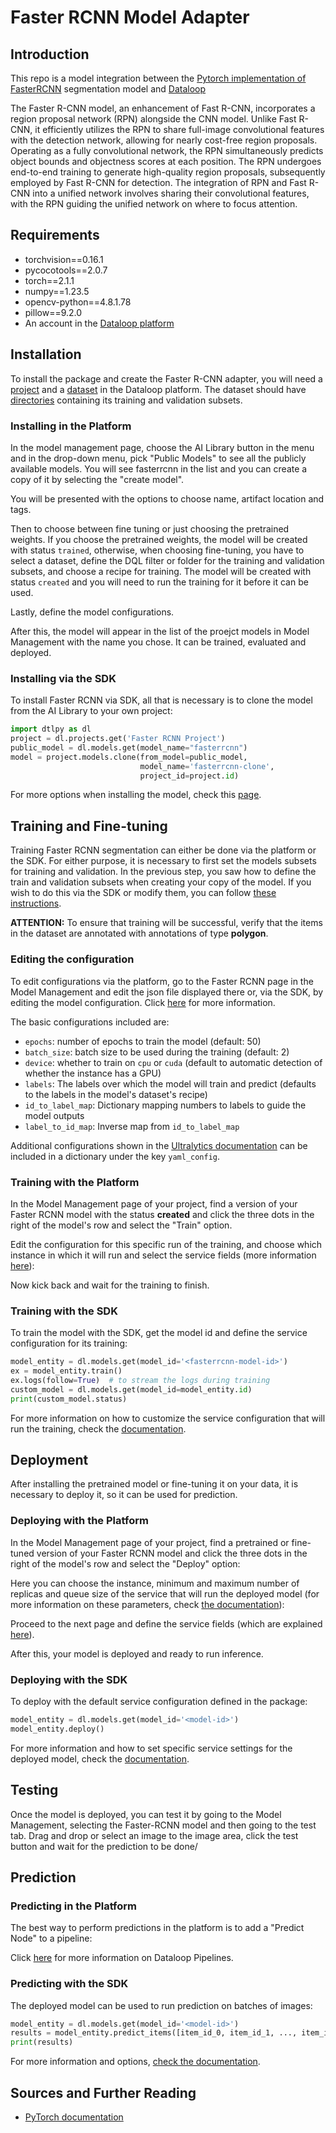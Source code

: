 # Faster RCNN Model Adapter

## Introduction

This repo is a model integration between the [Pytorch implementation of FasterRCNN](http://pytorch.org/vision/master/models/faster_rcnn.html) segmentation model and [Dataloop](https://dataloop.ai/)

The Faster R-CNN model, an enhancement of Fast R-CNN, incorporates a region proposal network (RPN) alongside the CNN model. Unlike Fast R-CNN, it efficiently utilizes the RPN to share full-image convolutional features with the detection network, allowing for nearly cost-free region proposals. Operating as a fully convolutional network, the RPN simultaneously predicts object bounds and objectness scores at each position. The RPN undergoes end-to-end training to generate high-quality region proposals, subsequently employed by Fast R-CNN for detection. The integration of RPN and Fast R-CNN into a unified network involves sharing their convolutional features, with the RPN guiding the unified network on where to focus attention.
## Requirements

* torchvision==0.16.1
* pycocotools==2.0.7
* torch==2.1.1
* numpy==1.23.5
* opencv-python==4.8.1.78
* pillow==9.2.0
* An account in the [Dataloop platform](https://console.dataloop.ai/)

  
## Installation

To install the package and create the Faster R-CNN adapter, you will need a [project](https://developers.dataloop.ai/tutorials/getting_started/sdk_overview/chapter/#to-create-a-new-project) and a [dataset](https://developers.dataloop.ai/tutorials/data_management/manage_datasets/chapter/#create-dataset) in the Dataloop platform. The dataset should have [directories](https://developers.dataloop.ai/tutorials/data_management/manage_datasets/chapter/#create-directory) containing its training and validation subsets.

### Installing in the Platform

In the model management page, choose the AI Library button in the menu and in the drop-down menu, pick "Public Models" to see all the publicly available models. You will see fasterrcnn in the list and you can create a copy of it by selecting the "create model".

You will be presented with the options to choose name, artifact location and tags.

Then to choose between fine tuning or just choosing the pretrained weights. If you choose the pretrained weights, the model will be created with status ```trained```, otherwise, when choosing fine-tuning, you have to select a dataset, define the DQL filter or folder for the training and validation subsets, and choose a recipe for training. The model will be created with status ```created``` and you will need to run the training for it before it can be used.

Lastly, define the model configurations.


After this, the model will appear in the list of the proejct models in Model Management with the name you chose. It can be trained, evaluated and deployed.

### Installing via the SDK

To install Faster RCNN via SDK, all that is necessary is to clone the model from the AI Library to your own project:

```python
import dtlpy as dl
project = dl.projects.get('Faster RCNN Project')
public_model = dl.models.get(model_name="fasterrcnn")
model = project.models.clone(from_model=public_model,
                             model_name='fasterrcnn-clone',
                             project_id=project.id)
```

For more options when installing the model, check this [page](https://developers.dataloop.ai/tutorials/model_management/ai_library/chapter/#finetune-on-a-custom-dataset).

## Training and Fine-tuning

Training Faster RCNN segmentation can either be done via the platform or the SDK. For either purpose, it is necessary to first set the models subsets for training and validation. In the previous step, you saw how to define the train and validation subsets when creating your copy of the model. If you wish to do this via the SDK or modify them, you can follow [these instructions](https://developers.dataloop.ai/tutorials/model_management/ai_library/chapter/#define-dataset-subsets).

**ATTENTION:** To ensure that training will be successful, verify that the items in the dataset are annotated with annotations of type **polygon**. 

### Editing the configuration

To edit configurations via the platform, go to the Faster RCNN page in the Model Management and edit the json file displayed there or, via the SDK, by editing the model configuration. Click [here](https://developers.dataloop.ai/tutorials/model_management/ai_library/chapter/#model-configuration) for more information.

The basic configurations included are:

* ```epochs```: number of epochs to train the model (default: 50)
* ```batch_size```: batch size to be used during the training (default: 2)
* ```device```: whether to train on ```cpu``` or ```cuda``` (default to automatic detection of whether the instance has a GPU)
* ```labels```: The labels over which the model will train and predict (defaults to the labels in the model's dataset's recipe)
* ```id_to_label_map```: Dictionary mapping numbers to labels to guide the model outputs
* ```label_to_id_map```: Inverse map from ```id_to_label_map```

Additional configurations shown in the [Ultralytics documentation](https://docs.ultralytics.com/usage/cfg/#train) can be included in a dictionary under the key ```yaml_config```.

### Training with the Platform

In the Model Management page of your project, find a version of your Faster RCNN model with the status **created** and click the three dots in the right of the model's row and select the "Train" option.


Edit the configuration for this specific run of the training, and choose which instance in which it will run and select the service fields (more information [here](https://developers.dataloop.ai/tutorials/faas/custom_environment_using_docker/chapter/)):

Now kick back and wait for the training to finish.

### Training with the SDK

To train the model with the SDK, get the model id and define the service configuration for its training:

```python
model_entity = dl.models.get(model_id='<fasterrcnn-model-id>')
ex = model_entity.train()
ex.logs(follow=True)  # to stream the logs during training
custom_model = dl.models.get(model_id=model_entity.id)
print(custom_model.status)
```

For more information on how to customize the service configuration that will run the training, check the [documentation](https://developers.dataloop.ai/tutorials/model_management/ai_library/chapter/#train).

## Deployment

After installing the pretrained model or fine-tuning it on your data, it is necessary to deploy it, so it can be used for prediction.

### Deploying with the Platform

In the Model Management page of your project, find a pretrained or fine-tuned version of your Faster RCNN model and click the three dots in the right of the model's row and select the "Deploy" option:

Here you can choose the instance, minimum and maximum number of replicas and queue size of the service that will run the deployed model (for more information on these parameters, check [the documentation](https://developers.dataloop.ai/tutorials/faas/advance/chapter/#autoscaler)):


Proceed to the next page and define the service fields (which are explained [here](https://developers.dataloop.ai/tutorials/faas/custom_environment_using_docker/chapter/)).

After this, your model is deployed and ready to run inference.

### Deploying with the SDK

To deploy with the default service configuration defined in the package:

```python
model_entity = dl.models.get(model_id='<model-id>')
model_entity.deploy()
```

For more information and how to set specific service settings for the deployed model, check the [documentation](https://developers.dataloop.ai/tutorials/model_management/ai_library/chapter/#clone-and-deploy-a-model).

## Testing

Once the model is deployed, you can test it by going to the Model Management, selecting the Faster-RCNN model and then going to the test tab. Drag and drop or select an image to the image area, click the test button and wait for the prediction to be done/

## Prediction

### Predicting in the Platform

The best way to perform predictions in the platform is to add a "Predict Node" to a pipeline:

Click [here](https://developers.dataloop.ai/onboarding/08_pipelines/) for more information on Dataloop Pipelines.

### Predicting with the SDK

The deployed model can be used to run prediction on batches of images:

```python
model_entity = dl.models.get(model_id='<model-id>')
results = model_entity.predict_items([item_id_0, item_id_1, ..., item_id_n])
print(results)
```

For more information and options, [check the documentation](https://developers.dataloop.ai/tutorials/model_management/ai_library/chapter/#predict-items).

## Sources and Further Reading

* [PyTorch documentation](https://pytorch.org/vision/master/models/faster_rcnn.html)
